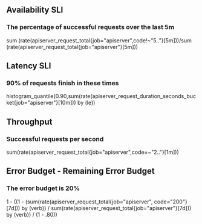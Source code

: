 ## Availability SLI
### The percentage of successful requests over the last 5m
sum (rate(apiserver_request_total{job="apiserver",code!~"5.."}[5m]))/sum (rate(apiserver_request_total{job="apiserver"}[5m]))

## Latency SLI
### 90% of requests finish in these times
histogram_quantile(0.90,sum(rate(apiserver_request_duration_seconds_bucket{job="apiserver"}[10m])) by (le))

## Throughput
### Successful requests per second
sum(rate(apiserver_request_total{job="apiserver",code=~"2.."}[1m]))

## Error Budget - Remaining Error Budget
### The error budget is 20%
1 - ((1 - (sum(rate(apiserver_request_total{job="apiserver", code="200"}[7d])) by (verb)) / sum(rate(apiserver_request_total{job="apiserver"}[7d])) by (verb)) / (1 - .80))



